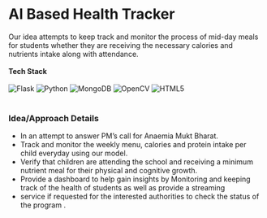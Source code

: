 # AI Based Health Tracker
Our idea attempts to keep track and monitor the process of mid-day meals for students whether they are receiving the necessary calories and nutrients intake along with attendance.
<br><br>
**Tech Stack** <br><br>
![Flask](https://img.shields.io/badge/-Flask-blue?style=for-the-badge&logo=Flask)
![Python](https://img.shields.io/badge/-Python-black?style=for-the-badge&logo=Python)
![MongoDB](https://img.shields.io/badge/-MongoDB-black?style=for-the-badge&logo=mongodb)
![OpenCV](https://img.shields.io/badge/opencv-%23white.svg?style=for-the-badge&logo=opencv&logoColor=white)
![HTML5](https://img.shields.io/badge/html5-%23E34F26.svg?style=for-the-badge&logo=html5&logoColor=white)
<br><br>

<h3>Idea/Approach Details</h3>
<ul>
<li>In an attempt to answer PM’s call for Anaemia Mukt Bharat.
<li>Track and monitor the weekly menu, calories and protein intake per child everyday using our model.
<li>Verify that children are attending the school and receiving a minimum nutrient meal for their physical and cognitive growth.
<li>Provide a dashboard to help gain insights by Monitoring and keeping track of the health of students as well as provide a streaming 
<li>service if requested for the interested authorities to check the status of the program .
</ul>
